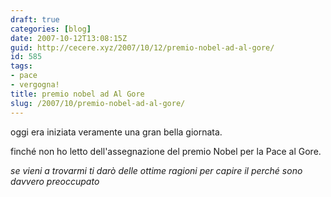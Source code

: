 ```yaml
---
draft: true
categories: [blog]
date: 2007-10-12T13:08:15Z
guid: http://cecere.xyz/2007/10/12/premio-nobel-ad-al-gore/
id: 585
tags:
- pace
- vergogna!
title: premio nobel ad Al Gore
slug: /2007/10/premio-nobel-ad-al-gore/
---
```


oggi era iniziata veramente una gran bella giornata.
  
finché non ho letto dell'assegnazione del premio Nobel per la Pace al Gore.

_se vieni a trovarmi ti darò delle ottime ragioni per capire il perché sono davvero preoccupato_